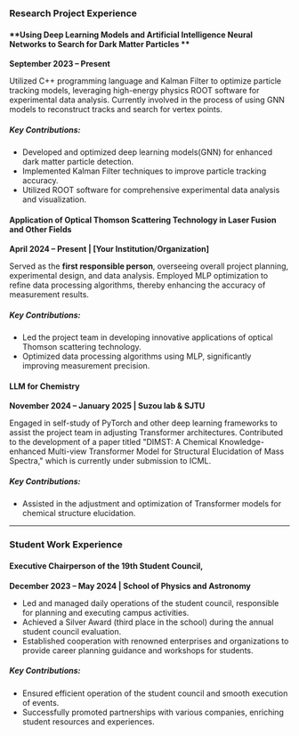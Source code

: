 ### **Research Project Experience**

#### **Using Deep Learning Models and Artificial Intelligence Neural Networks to Search for Dark Matter Particles **
**September 2023 – Present**

Utilized C++ programming language and Kalman Filter to optimize particle tracking models, leveraging high-energy physics ROOT software for experimental data analysis. Currently involved in the process of using GNN models to reconstruct tracks and search for vertex points.

##### Key Contributions:
- Developed and optimized deep learning models(GNN) for enhanced dark matter particle detection.
- Implemented Kalman Filter techniques to improve particle tracking accuracy.
- Utilized ROOT software for comprehensive experimental data analysis and visualization.

#### **Application of Optical Thomson Scattering Technology in Laser Fusion and Other Fields**
**April 2024 – Present | [Your Institution/Organization]**

Served as the **first responsible person**, overseeing overall project planning, experimental design, and data analysis. Employed MLP optimization to refine data processing algorithms, thereby enhancing the accuracy of measurement results.

##### Key Contributions:
- Led the project team in developing innovative applications of optical Thomson scattering technology.
- Optimized data processing algorithms using MLP, significantly improving measurement precision.

#### **LLM for Chemistry**
**November 2024 – January 2025 | Suzou lab & SJTU**

Engaged in self-study of PyTorch and other deep learning frameworks to assist the project team in adjusting Transformer architectures. Contributed to the development of a paper titled "DIMST: A Chemical Knowledge-enhanced Multi-view Transformer Model for Structural Elucidation of Mass Spectra," which is currently under submission to ICML.

##### Key Contributions:
- Assisted in the adjustment and optimization of Transformer models for chemical structure elucidation.

---

### **Student Work Experience**  
#### **Executive Chairperson** of the 19th Student Council, 
**December 2023 – May 2024 | School of Physics and Astronomy**

- Led and managed daily operations of the student council, responsible for planning and executing campus activities.
- Achieved a Silver Award (third place in the school) during the annual student council evaluation.
- Established cooperation with renowned enterprises and organizations to provide career planning guidance and workshops for students.
##### Key Contributions:
- Ensured efficient operation of the student council and smooth execution of events.
- Successfully promoted partnerships with various companies, enriching student resources and experiences.
